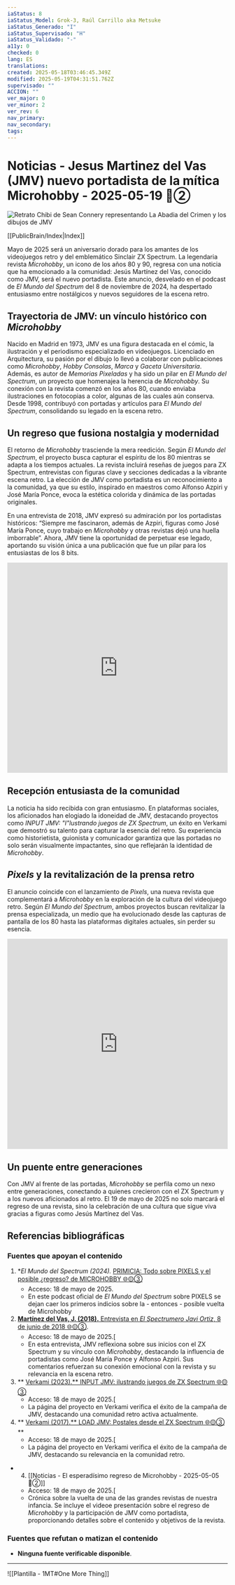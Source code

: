 ```yaml
---
iaStatus: 8
iaStatus_Model: Grok-3, Raúl Carrillo aka Metsuke
iaStatus_Generado: "I"
iaStatus_Supervisado: "H"
iaStatus_Validado: "-"
a11y: 0
checked: 0
lang: ES
translations: 
created: 2025-05-18T03:46:45.349Z
modified: 2025-05-19T04:31:51.762Z
supervisado: ""
ACCION: ""
ver_major: 0
ver_minor: 2
ver_rev: 6
nav_primary: 
nav_secondary: 
tags:
---
```

# Noticias - Jesus Martinez del Vas (JMV) nuevo portadista de la mítica Microhobby - 2025-05-19 🔴②

![Retrato Chibi de Sean Connery representando La Abadia del Crimen y los dibujos de JMV](_resources/76a34773f7b6951427dea70e04fc75eb_MD5.jpeg)

[[PublicBrain/Index|Index]]

Mayo de 2025 será un aniversario dorado para los amantes de los videojuegos retro y del emblemático Sinclair ZX Spectrum. La legendaria revista _Microhobby_, un icono de los años 80 y 90, regresa con una noticia que ha emocionado a la comunidad: Jesús Martínez del Vas, conocido como JMV, será el nuevo portadista. Este anuncio, desvelado en el podcast de _El Mundo del Spectrum_ del 8 de noviembre de 2024, ha despertado entusiasmo entre nostálgicos y nuevos seguidores de la escena retro.
## Trayectoria de JMV: un vínculo histórico con _Microhobby_

Nacido en Madrid en 1973, JMV es una figura destacada en el cómic, la ilustración y el periodismo especializado en videojuegos. Licenciado en Arquitectura, su pasión por el dibujo lo llevó a colaborar con publicaciones como _Microhobby_, _Hobby Consolas_, _Marca_ y _Gaceta Universitaria_. Además, es autor de _Memorias Pixeladas_ y ha sido un pilar en _El Mundo del Spectrum_, un proyecto que homenajea la herencia de _Microhobby_. Su conexión con la revista comenzó en los años 80, cuando enviaba ilustraciones en fotocopias a color, algunas de las cuales aún conserva. Desde 1998, contribuyó con portadas y artículos para _El Mundo del Spectrum_, consolidando su legado en la escena retro.
## Un regreso que fusiona nostalgia y modernidad

El retorno de _Microhobby_ trasciende la mera reedición. Según _El Mundo del Spectrum_, el proyecto busca capturar el espíritu de los 80 mientras se adapta a los tiempos actuales. La revista incluirá reseñas de juegos para ZX Spectrum, entrevistas con figuras clave y secciones dedicadas a la vibrante escena retro. La elección de JMV como portadista es un reconocimiento a la comunidad, ya que su estilo, inspirado en maestros como Alfonso Azpiri y José María Ponce, evoca la estética colorida y dinámica de las portadas originales.

En una entrevista de 2018, JMV expresó su admiración por los portadistas históricos: “Siempre me fascinaron, además de Azpiri, figuras como José María Ponce, cuyo trabajo en _Microhobby_ y otras revistas dejó una huella imborrable”. Ahora, JMV tiene la oportunidad de perpetuar ese legado, aportando su visión única a una publicación que fue un pilar para los entusiastas de los 8 bits.

**<iframe width="100%" height="480" src="https://www.youtube.com/embed/Q1r_jCTZClo?si=22JAAq1MK4zOQVld" title="YouTube video player" frameborder="0" allow="accelerometer; autoplay; clipboard-write; encrypted-media; gyroscope; picture-in-picture; web-share" referrerpolicy="strict-origin-when-cross-origin" allowfullscreen></iframe>**
## Recepción entusiasta de la comunidad

La noticia ha sido recibida con gran entusiasmo. En plataformas sociales, los aficionados han elogiado la idoneidad de JMV, destacando proyectos como _INPUT JMV: "I"lustrando juegos de ZX Spectrum_, un éxito en Verkami que demostró su talento para capturar la esencia del retro. Su experiencia como historietista, guionista y comunicador garantiza que las portadas no solo serán visualmente impactantes, sino que reflejarán la identidad de _Microhobby_.

## _Pixels_ y la revitalización de la prensa retro

El anuncio coincide con el lanzamiento de _Pixels_, una nueva revista que complementará a _Microhobby_ en la exploración de la cultura del videojuego retro. Según _El Mundo del Spectrum_, ambos proyectos buscan revitalizar la prensa especializada, un medio que ha evolucionado desde las capturas de pantalla de los 80 hasta las plataformas digitales actuales, sin perder su esencia.

**<iframe width="100%" height="480" src="https://www.youtube.com/embed/STrflYiVNnw?si=mosVrFyTKTvJRcy8" title="YouTube video player" frameborder="0" allow="accelerometer; autoplay; clipboard-write; encrypted-media; gyroscope; picture-in-picture; web-share" referrerpolicy="strict-origin-when-cross-origin" allowfullscreen></iframe>**
## Un puente entre generaciones

Con JMV al frente de las portadas, _Microhobby_ se perfila como un nexo entre generaciones, conectando a quienes crecieron con el ZX Spectrum y a los nuevos aficionados al retro. El 19 de mayo de 2025 no solo marcará el regreso de una revista, sino la celebración de una cultura que sigue viva gracias a figuras como Jesús Martínez del Vas.

## Referencias bibliográficas

### Fuentes que apoyan el contenido

1. **El Mundo del Spectrum (2024).* [PRIMICIA: Todo sobre PIXELS y el posible ¿regreso? de MICROHOBBY 🌐🟡③](https://www.elmundodelspectrum.com/primicia-todo-sobre-pixels-y-el-posible-regreso-de-microhobby/)
	* Acceso: 18 de mayo de 2025.
	- En este podcast oficial de _El Mundo del Spectrum_ sobre PIXELS se dejan caer los primeros indicios sobre la - entonces - posible vuelta de Microhobby
2. [**Martínez del Vas, J. (2018).** Entrevista en _El Spectrumero Javi Ortiz_, 8 de junio de 2018  🌐🟡③](https://www.youtube.com/watch?v=Q1r_jCTZClo). 
	* Acceso: 18 de mayo de 2025.[
	* En esta entrevista, JMV reflexiona sobre sus inicios con el ZX Spectrum y su vínculo con _Microhobby_, destacando la influencia de portadistas como José María Ponce y Alfonso Azpiri. Sus comentarios refuerzan su conexión emocional con la revista y su relevancia en la escena retro.
3. ** [Verkami (2023).** INPUT JMV: ilustrando juegos de ZX Spectrum  🌐🟡③](https://www.verkami.com/projects/29952-input-jmv-ilustrando-juegos-de-zx-spectrum) 
    - Acceso: 18 de mayo de 2025.[
    - La página del proyecto en Verkami verifica el éxito de la campaña de JMV, destacando una comunidad retro activa actualmente.
4. ** [Verkami (2017).** LOAD JMV: Postales desde el ZX Spectrum  🌐🟡③](https://www.verkami.com/projects/11841-load-jmv-postales-desde-el-zx-spectrum) ** 
    - Acceso: 18 de mayo de 2025.[
    - La página del proyecto en Verkami verifica el éxito de la campaña de JMV, destacando su relevancia en la comunidad retro.
- 4. [[Noticias - El esperadísimo regreso de Microhobby - 2025-05-05 🔴②]]
	- Acceso: 18 de mayo de 2025.[
	- Crónica sobre la vuelta de una de las grandes revistas de nuestra infancia. Se incluye el videoe presentación sobre el regreso de _Microhobby_ y la participación de JMV como portadista, proporcionando detalles sobre el contenido y objetivos de la revista.

### Fuentes que refutan o matizan el contenido

- **Ninguna fuente verificable disponible**.  

---

![[Plantilla - 1MT#One More Thing]]
